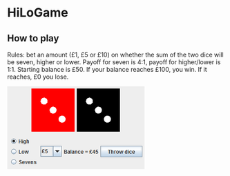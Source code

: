 # HiLoGame

## How to play
Rules: bet an amount (£1, £5 or £10) on whether the sum of the two dice will be seven, higher or lower. Payoff for seven is 4:1, payoff for higher/lower is 1:1. Starting balance is £50. If your balance reaches £100, you win. If it reaches, £0 you lose.

![screenshot of game](/images/screenshot-1.png)

